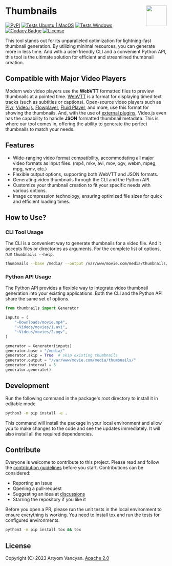 # Thumbnails <img src="https://github.com/pysnippet.png" align="right" height="64" />

[![PyPI](https://img.shields.io/pypi/v/thumbnails.svg)](https://pypi.org/project/thumbnails/)
[![Tests Ubuntu | MacOS](https://github.com/pysnippet/thumbnails/actions/workflows/tests.yml/badge.svg)](https://github.com/pysnippet/thumbnails/actions/workflows/tests.yml)
[![Tests Windows](https://img.shields.io/circleci/build/gh/pysnippet/thumbnails?token=c63e2b94c69393ab3e47a0f20de802fe6265ecf4&label=Tests%20Windows&logo=circleci&logoColor=959da5&labelColor=3e464f)](https://app.circleci.com/pipelines/github/pysnippet/thumbnails)
[![Codacy Badge](https://app.codacy.com/project/badge/Grade/ab5414af4c9546fe97ad64365e2a66f0)](https://www.codacy.com?utm_source=github.com&amp;utm_medium=referral&amp;utm_content=pysnippet/thumbnails&amp;utm_campaign=Badge_Grade)
[![License](https://img.shields.io/pypi/l/thumbnails.svg)](https://github.com/pysnippet/thumbnails/blob/master/LICENSE)

This tool stands out for its unparalleled optimization for lightning-fast thumbnail generation. By utilizing minimal
resources, you can generate more in less time. And with a user-friendly CLI and a convenient Python API, this tool is
the ultimate solution for efficient and streamlined thumbnail creation.

## Compatible with Major Video Players

Modern web video players use the **WebVTT** formatted files to preview thumbnails at a pointed time.
[WebVTT](https://www.w3.org/TR/webvtt1/) is a format for displaying timed text tracks (such as subtitles or captions).
Open-source video players such as [Plyr](https://github.com/sampotts/plyr), [Video.js](https://github.com/videojs/video.js),
[Flowplayer](https://github.com/flowplayer/flowplayer), [Fluid Player](https://github.com/fluid-player/fluid-player),
and more, use this format for showing the thumbnails. And, with the use of [external plugins](https://github.com/brightcove/videojs-thumbnails),
Video.js even has the capability to handle **JSON** formatted thumbnail metadata. This is where our tool comes in,
offering the ability to generate the perfect thumbnails to match your needs.

## Features

- Wide-ranging video format compatibility, accommodating all major video formats as input files. (mp4, mkv, avi, mov, ogv, webm, mpeg, mpg, wmv, etc.)
- Flexible output options, supporting both WebVTT and JSON formats.
- Generating video thumbnails through the CLI and the Python API.
- Customize your thumbnail creation to fit your specific needs with various options.
- Image compression technology, ensuring optimized file sizes for quick and efficient loading times.

## How to Use?

### CLI Tool Usage

The CLI is a convenient way to generate thumbnails for a video file. And it accepts files or directories as arguments.
For the complete list of options, run `thumbnails --help`.

```bash
thumbnails --base /media/ --output /var/www/movie.com/media/thumbnails/ --interval 5 ~Videos/movies
```

### Python API Usage

The Python API provides a flexible way to integrate video thumbnail generation into your existing applications.
Both the CLI and the Python API share the same set of options.

```python
from thumbnails import Generator

inputs = (
    "~Downloads/movie.mp4",
    "~Videos/movies/1.avi",
    "~Videos/movies/2.ogv",
)

generator = Generator(inputs)
generator.base = "/media/"
generator.skip = True  # skip existing thumbnails
generator.output = "/var/www/movie.com/media/thumbnails/"
generator.interval = 5
generator.generate()
```

## Development

Run the following command in the package's root directory to install it in editable mode.
```bash
python3 -m pip install -e .
```
This command will install the package in your local environment and allow you to make changes to the code and see the
updates immediately. It will also install all the required dependencies.

## Contribute

Everyone is welcome to contribute to this project. Please read and follow the [contribution guidelines](CONTRIBUTING.md)
before you start. Contributions can be considered:
- Reporting an issue
- Opening a pull-request
- Suggesting an idea at [discussions](https://github.com/pysnippet/thumbnails/discussions)
- Starring the repository if you like it

Before you open a PR, please run the unit tests in the local environment to ensure everything is working. You need to
install [tox](https://github.com/tox-dev/tox) and run the tests for configured environments.
```bash
python3 -m pip install tox && tox
```

## License

Copyright (C) 2023 Artyom Vancyan. [Apache 2.0](LICENSE)
